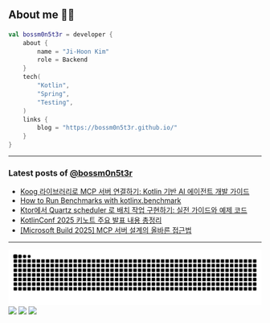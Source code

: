 ## About me 🧑‍💻

```kotlin
val bossm0n5t3r = developer {
    about {
        name = "Ji-Hoon Kim"
        role = Backend
    }
    tech(
        "Kotlin",
        "Spring",
        "Testing",
    )
    links {
        blog = "https://bossm0n5t3r.github.io/"
    }
}
```

---

### Latest posts of [@bossm0n5t3r](https://github.com/bossm0n5t3r)

<!-- BLOG-POST-LIST:START -->
- [Koog 라이브러리로 MCP 서버 연결하기: Kotlin 기반 AI 에이전트 개발 가이드](https://bossm0n5t3r.github.io/posts/koog-mcp-integration-guide/)
- [How to Run Benchmarks with kotlinx.benchmark](https://bossm0n5t3r.github.io/posts/how-to-run-benchmarks-with-kotlinx-benchmark/)
- [Ktor에서 Quartz scheduler 로 배치 작업 구현하기: 실전 가이드와 예제 코드](https://bossm0n5t3r.github.io/posts/ktor-batch-with-quartz/)
- [KotlinConf 2025 키노트 주요 발표 내용 총정리](https://bossm0n5t3r.github.io/posts/kotlinconf-2025-summary/)
- [[Microsoft Build 2025] MCP 서버 설계의 올바른 접근법](https://bossm0n5t3r.github.io/posts/mcp-server-design-best-practices/)
<!-- BLOG-POST-LIST:END -->

---

![](https://raw.githubusercontent.com/bossm0n5t3r/bossm0n5t3r/output/github-snake.svg)
![](https://streak-stats.demolab.com?user=bossm0n5t3r)
![](https://leetcard.jacoblin.cool/bossm0n5t3r)
![](https://projecteuler.net/profile/bossm0n5t3r.png)
